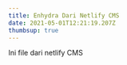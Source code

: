 ```yaml
---
title: Enhydra Dari Netlify CMS
date: 2021-05-01T12:21:19.207Z
thumbsup: true
---
```

Ini file dari netlify CMS
